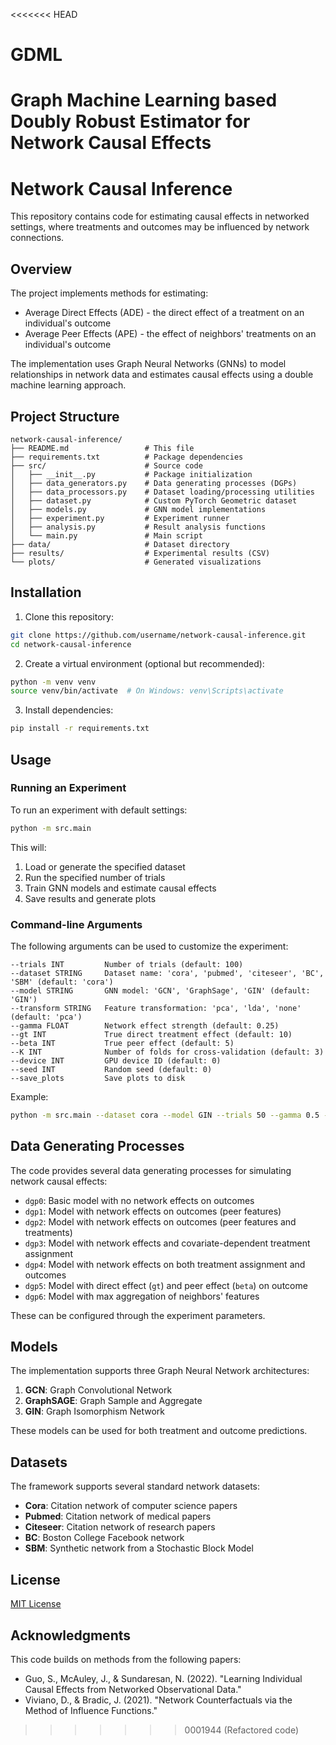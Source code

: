 <<<<<<< HEAD
# GDML
Graph Machine Learning based Doubly Robust Estimator for Network Causal Effects
=======
# Network Causal Inference

This repository contains code for estimating causal effects in networked settings, where treatments and outcomes may be influenced by network connections.

## Overview

The project implements methods for estimating:
- Average Direct Effects (ADE) - the direct effect of a treatment on an individual's outcome
- Average Peer Effects (APE) - the effect of neighbors' treatments on an individual's outcome

The implementation uses Graph Neural Networks (GNNs) to model relationships in network data and estimates causal effects using a double machine learning approach.

## Project Structure

```
network-causal-inference/
├── README.md                 # This file
├── requirements.txt          # Package dependencies
├── src/                      # Source code
│   ├── __init__.py           # Package initialization
│   ├── data_generators.py    # Data generating processes (DGPs)
│   ├── data_processors.py    # Dataset loading/processing utilities
│   ├── dataset.py            # Custom PyTorch Geometric dataset
│   ├── models.py             # GNN model implementations
│   ├── experiment.py         # Experiment runner
│   ├── analysis.py           # Result analysis functions
│   └── main.py               # Main script
├── data/                     # Dataset directory
├── results/                  # Experimental results (CSV)
└── plots/                    # Generated visualizations
```

## Installation

1. Clone this repository:
```bash
git clone https://github.com/username/network-causal-inference.git
cd network-causal-inference
```

2. Create a virtual environment (optional but recommended):
```bash
python -m venv venv
source venv/bin/activate  # On Windows: venv\Scripts\activate
```

3. Install dependencies:
```bash
pip install -r requirements.txt
```

## Usage

### Running an Experiment

To run an experiment with default settings:

```bash
python -m src.main
```

This will:
1. Load or generate the specified dataset
2. Run the specified number of trials
3. Train GNN models and estimate causal effects
4. Save results and generate plots

### Command-line Arguments

The following arguments can be used to customize the experiment:

```
--trials INT         Number of trials (default: 100)
--dataset STRING     Dataset name: 'cora', 'pubmed', 'citeseer', 'BC', 'SBM' (default: 'cora')
--model STRING       GNN model: 'GCN', 'GraphSage', 'GIN' (default: 'GIN')
--transform STRING   Feature transformation: 'pca', 'lda', 'none' (default: 'pca')
--gamma FLOAT        Network effect strength (default: 0.25)
--gt INT             True direct treatment effect (default: 10)
--beta INT           True peer effect (default: 5)
--K INT              Number of folds for cross-validation (default: 3)
--device INT         GPU device ID (default: 0)
--seed INT           Random seed (default: 0)
--save_plots         Save plots to disk
```

Example:
```bash
python -m src.main --dataset cora --model GIN --trials 50 --gamma 0.5 --save_plots
```

## Data Generating Processes

The code provides several data generating processes for simulating network causal effects:

- `dgp0`: Basic model with no network effects on outcomes
- `dgp1`: Model with network effects on outcomes (peer features)
- `dgp2`: Model with network effects on outcomes (peer features and treatments)
- `dgp3`: Model with network effects and covariate-dependent treatment assignment
- `dgp4`: Model with network effects on both treatment assignment and outcomes
- `dgp5`: Model with direct effect (`gt`) and peer effect (`beta`) on outcome
- `dgp6`: Model with max aggregation of neighbors' features

These can be configured through the experiment parameters.

## Models

The implementation supports three Graph Neural Network architectures:

1. **GCN**: Graph Convolutional Network
2. **GraphSAGE**: Graph Sample and Aggregate
3. **GIN**: Graph Isomorphism Network

These models can be used for both treatment and outcome predictions.

## Datasets

The framework supports several standard network datasets:

- **Cora**: Citation network of computer science papers
- **Pubmed**: Citation network of medical papers
- **Citeseer**: Citation network of research papers
- **BC**: Boston College Facebook network
- **SBM**: Synthetic network from a Stochastic Block Model

## License

[MIT License](LICENSE)

## Acknowledgments

This code builds on methods from the following papers:
- Guo, S., McAuley, J., & Sundaresan, N. (2022). "Learning Individual Causal Effects from Networked Observational Data."
- Viviano, D., & Bradic, J. (2021). "Network Counterfactuals via the Method of Influence Functions."
>>>>>>> 0001944 (Refactored code)
